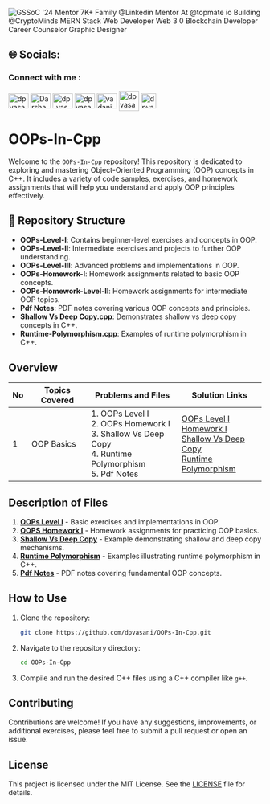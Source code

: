 ![GSSoC '24 Mentor  7K+ Family @Linkedin  Mentor At @topmate io  Building @CryptoMinds  MERN Stack Web Developer  Web 3 0  Blockchain Developer  Career Counselor  Graphic Designer](https://github.com/user-attachments/assets/fbad9128-07fc-4118-b21f-7da0371384c1)

## 🌐 Socials:


<h3 align="left">Connect with me : </h3>
<p align="left">
  <a href="https://x.com/vasanidarshan56" target="blank"><img align="center" src="https://raw.githubusercontent.com/rahuldkjain/github-profile-readme-generator/master/src/images/icons/Social/twitter.svg" alt="dpvasani_56" height="30" width="40" /></a>
  <a href="https://www.linkedin.com/in/dpvasani56/" target="blank"><img align="center" src="https://raw.githubusercontent.com/rahuldkjain/github-profile-readme-generator/master/src/images/icons/Social/linked-in-alt.svg" alt="Darshan Vasani" height="30" width="40" /></a>
  <a href="https://www.instagram.com/dp_vasani56" target="blank"><img align="center" src="https://raw.githubusercontent.com/rahuldkjain/github-profile-readme-generator/master/src/images/icons/Social/instagram.svg" alt="dp_vasani56" height="30" width="40" /></a>
  <a href="https://leetcode.com/u/dpvasani_56/" target="blank"><img align="center" src="https://raw.githubusercontent.com/rahuldkjain/github-profile-readme-generator/master/src/images/icons/Social/leet-code.svg" alt="dpvasani_56" height="30" width="40" /></a>
  <a href="https://www.geeksforgeeks.org/user/vadanidp0qg/" target="blank"><img align="center" src="https://raw.githubusercontent.com/rahuldkjain/github-profile-readme-generator/master/src/images/icons/Social/geeks-for-geeks.svg" alt="vadanidp0qg" height="30" width="40" /></a>
  <a href="https://linktr.ee/dpvasani56" target="blank"><img align="center" src="https://github.com/dpvasani/dpvasani/assets/109815626/789d1777-6921-4b0f-8740-e85977a95dfc" alt="dpvasani56" height="40" width="40" /></a>
  <a href="https://topmate.io/dpvasani_56" target="blank"><img align="center" src="https://github.com/dpvasani/dpvasani/assets/109815626/32b286b1-8629-4a9f-b264-5616342de401" alt="dpvasani_56" height="30" width="30" /></a>
</p>


# OOPs-In-Cpp

Welcome to the `OOPs-In-Cpp` repository! This repository is dedicated to exploring and mastering Object-Oriented Programming (OOP) concepts in C++. It includes a variety of code samples, exercises, and homework assignments that will help you understand and apply OOP principles effectively.

## 📂 Repository Structure

- **OOPs-Level-I**: Contains beginner-level exercises and concepts in OOP.
- **OOPs-Level-II**: Intermediate exercises and projects to further OOP understanding.
- **OOPs-Level-III**: Advanced problems and implementations in OOP.
- **OOPs-Homework-I**: Homework assignments related to basic OOP concepts.
- **OOPs-Homework-Level-II**: Homework assignments for intermediate OOP topics.
- **Pdf Notes**: PDF notes covering various OOP concepts and principles.
- **Shallow Vs Deep Copy.cpp**: Demonstrates shallow vs deep copy concepts in C++.
- **Runtime-Polymorphism.cpp**: Examples of runtime polymorphism in C++.

## Overview

| No  | Topics Covered                  | Problems and Files                                                                                                        | Solution Links                                                                                                 |
|-----|---------------------------------|---------------------------------------------------------------------------------------------------------------------------|--------------------------------------------------------------------------------------------------------------|
| 1   | OOP Basics                       | 1. OOPs Level I<br>2. OOPs Homework I<br>3. Shallow Vs Deep Copy<br>4. Runtime Polymorphism<br>5. Pdf Notes                 | [OOPs Level I](https://github.com/dpvasani/OOPs-In-Cpp/blob/main/OOPs%20Level%20I.cpp)<br>[Homework I](https://github.com/dpvasani/OOPs-In-Cpp/blob/main/OOPS%20Homework%20I.cpp)<br>[Shallow Vs Deep Copy](https://github.com/dpvasani/OOPs-In-Cpp/blob/main/Shallow%20Vs%20Deep%20Copy.cpp)<br>[Runtime Polymorphism](https://github.com/dpvasani/OOPs-In-Cpp/blob/main/Runtime-Polymorphism.cpp) |

## Description of Files

1. [**OOPs Level I**](https://github.com/dpvasani/OOPs-In-Cpp/blob/main/OOPs%20Level%20I.cpp) - Basic exercises and implementations in OOP.
2. [**OOPS Homework I**](https://github.com/dpvasani/OOPs-In-Cpp/blob/main/OOPS%20Homework%20I.cpp) - Homework assignments for practicing OOP basics.
3. [**Shallow Vs Deep Copy**](https://github.com/dpvasani/OOPs-In-Cpp/blob/main/Shallow%20Vs%20Deep%20Copy.cpp) - Example demonstrating shallow and deep copy mechanisms.
4. [**Runtime Polymorphism**](https://github.com/dpvasani/OOPs-In-Cpp/blob/main/Runtime-Polymorphism.cpp) - Examples illustrating runtime polymorphism in C++.
5. [**Pdf Notes**](https://github.com/dpvasani/OOPs-In-Cpp/blob/main/Pdf%20Notes) - PDF notes covering fundamental OOP concepts.

## How to Use

1. Clone the repository:
   ```bash
   git clone https://github.com/dpvasani/OOPs-In-Cpp.git
   ```
2. Navigate to the repository directory:
   ```bash
   cd OOPs-In-Cpp
   ```
3. Compile and run the desired C++ files using a C++ compiler like `g++`.

## Contributing

Contributions are welcome! If you have any suggestions, improvements, or additional exercises, please feel free to submit a pull request or open an issue.

## License

This project is licensed under the MIT License. See the [LICENSE](LICENSE) file for details.
